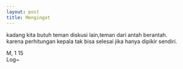 ```yaml
---
layout: post
title: Mengingat
---
```


kadang kita butuh teman diskusi lain,teman dari antah berantah.  
karena perhitungan kepala tak bisa selesai jika hanya dipikir sendiri.  

M, 1 15  
Log~
